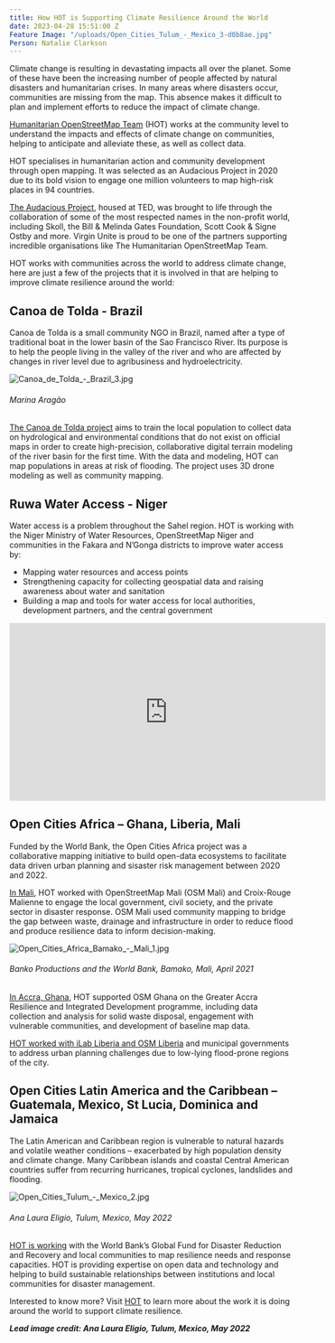 ```yaml
---
title: How HOT is Supporting Climate Resilience Around the World
date: 2023-04-28 15:51:00 Z
Feature Image: "/uploads/Open_Cities_Tulum_-_Mexico_3-d0b8ae.jpg"
Person: Natalie Clarkson
---
```


Climate change is resulting in devastating impacts all over the planet. Some of these have been the increasing number of people affected by natural disasters and humanitarian crises. In many areas where disasters occur, communities are missing from the map. This absence makes it difficult to plan and implement efforts to reduce the impact of climate change.  

[Humanitarian OpenStreetMap Team](https://www.hotosm.org/) (HOT) works at the community level to understand the impacts and effects of climate change on communities, helping to anticipate and alleviate these, as well as collect data. 

HOT specialises in humanitarian action and community development through open mapping. It was selected as an Audacious Project in 2020 due to its bold vision to engage one million volunteers to map high-risk places in 94 countries.  

[The Audacious Project](https://www.audaciousproject.org/), housed at TED, was brought to life through the collaboration of some of the most respected names in the non-profit world, including Skoll, the Bill & Melinda Gates Foundation, Scott Cook & Signe Ostby and more. Virgin Unite is proud to be one of the partners supporting incredible organisations like The Humanitarian OpenStreetMap Team.  

HOT works with communities across the world to address climate change, here are just a few of the projects that it is involved in that are helping to improve climate resilience around the world:

## Canoa de Tolda - Brazil

Canoa de Tolda is a small community NGO in Brazil, named after a type of traditional boat in the lower basin of the Sao Francisco River. Its purpose is to help the people living in the valley of the river and who are affected by changes in river level due to agribusiness and hydroelectricity.

![Canoa_de_Tolda_-_Brazil_3.jpg](/uploads/Canoa_de_Tolda_-_Brazil_3.jpg)
<figcaption align = "left"><h6>Marina Aragão</h6></figcaption>

[The Canoa de Tolda project](https://stories.hotosm.org/canoa-de-tolda-e/index.html) aims to train the local population to collect data on hydrological and environmental conditions that do not exist on official maps in order to create high-precision, collaborative digital terrain modeling of the river basin for the first time. With the data and modeling, HOT can map populations in areas at risk of flooding. The project uses 3D drone modeling as well as community mapping.

## Ruwa Water Access - Niger

Water access is a problem throughout the Sahel region. HOT is working with the Niger Ministry of Water Resources, OpenStreetMap Niger and communities in the Fakara and N’Gonga districts to improve water access by:

* Mapping water resources and access points
* Strengthening capacity for collecting geospatial data and raising awareness about water and sanitation
* Building a map and tools for water access for local authorities, development partners, and the central government

<iframe width="560" height="315" src="https://www.youtube.com/embed/Rl49hWQKC38" title="YouTube video player" frameborder="0" allow="accelerometer; autoplay; clipboard-write; encrypted-media; gyroscope; picture-in-picture; web-share" allowfullscreen></iframe>

## Open Cities Africa – Ghana, Liberia, Mali

Funded by the World Bank, the Open Cities Africa project was a collaborative mapping initiative to build open-data ecosystems to facilitate data driven urban planning and sisaster risk management between 2020 and 2022.

[In Mali](https://www.hotosm.org/updates/open-cities-africa-bamako-community-mapping-for-a-resilient-bamako/), HOT worked with OpenStreetMap Mali (OSM Mali) and Croix-Rouge Malienne to engage the local government, civil society, and the private sector in disaster response. OSM Mali used community mapping to bridge the gap between waste, drainage and infrastructure in order to reduce flood and produce resilience data to inform decision-making.

![Open_Cities_Africa_Bamako_-_Mali_1.jpg](/uploads/Open_Cities_Africa_Bamako_-_Mali_1.jpg)
<figcaption align = "left"><h6>Banko Productions and the World Bank, Bamako, Mali, April 2021</h6></figcaption>

[In Accra, Ghana](https://www.hotosm.org/projects/open-cities-africa-accra-city-project-ghana/), HOT supported OSM Ghana on the Greater Accra Resilience and Integrated Development programme, including data collection and analysis for solid waste disposal, engagement with vulnerable communities, and development of baseline map data.

[HOT worked with iLab Liberia and OSM Liberia](https://www.hotosm.org/projects/open-cities-africa-monrovia-city-project-liberia/) and municipal governments to address urban planning challenges due to low-lying flood-prone regions of the city.

## Open Cities Latin America and the Caribbean – Guatemala, Mexico, St Lucia, Dominica and Jamaica

The Latin American and Caribbean region is vulnerable to natural hazards and volatile weather conditions – exacerbated by high population density and climate change. Many Caribbean islands and coastal Central American countries suffer from recurring hurricanes, tropical cyclones, landslides and flooding.

![Open_Cities_Tulum_-_Mexico_2.jpg](/uploads/Open_Cities_Tulum_-_Mexico_2.jpg)
<figcaption align = "left"><h6>Ana Laura Eligio, Tulum, Mexico, May 2022</h6></figcaption>

[HOT is working](https://www.hotosm.org/projects/open-data-for-resilience-and-risk-management-initiative-open-cities-latin-america-and-caribbean-lac/) with the World Bank’s Global Fund for Disaster Reduction and Recovery and local communities to map resilience needs and response capacities. HOT is providing expertise on open data and technology and helping to build sustainable relationships between institutions and local communities for disaster management.

Interested to know more? Visit [HOT](https://www.hotosm.org/) to learn more about the work it is doing around the world to support climate resilience.

***Lead image credit: Ana Laura Eligio, Tulum, Mexico, May 2022***